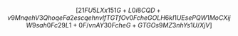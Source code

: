 $$[21FU5LXx151G+L0i8CQD+v9MnqehV3QhoqeFa2escqehnvlfTGTfOv0FcheGOLH6kI1UEsePQW1MoCXijW9sah0Fc29L1+0F/vnAY30FcheG+GTGOs9MZ3nhYs1U/XjV]$$
